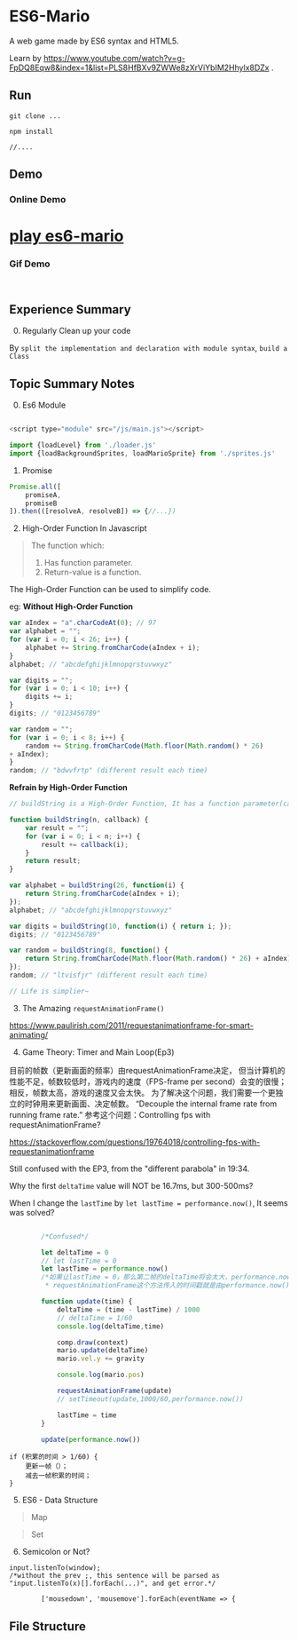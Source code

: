 # ES6-Mario

A web game made by ES6 syntax and HTML5.

Learn by https://www.youtube.com/watch?v=g-FpDQ8Eqw8&index=1&list=PLS8HfBXv9ZWWe8zXrViYbIM2Hhylx8DZx .

## Run

```
git clone ...

npm install

//....
```

## Demo

### Online Demo
# [play es6-mario]()

### Gif Demo

![]()

![]()


## Experience Summary

0. Regularly Clean up your code

By `split the implementation and declaration with module syntax`, `build a Class`


## Topic Summary Notes
0. Es6 Module

``` javascript

<script type="module" src="/js/main.js"></script>

import {loadLevel} from './loader.js'
import {loadBackgroundSprites, loadMarioSprite} from './sprites.js'

```

1. Promise

``` javascript
Promise.all([
    promiseA,
    promiseB
]).then(([resolveA, resolveB]) => {//...})
```

2. High-Order Function In Javascript

> The function which:
> 1. Has function parameter.
> 2. Return-value is a function.

The High-Order Function can be used to simplify code.

eg:
**Without High-Order Function**
``` javascript
var aIndex = "a".charCodeAt(0); // 97
var alphabet = "";
for (var i = 0; i < 26; i++) {
    alphabet += String.fromCharCode(aIndex + i);
}
alphabet; // "abcdefghijklmnopqrstuvwxyz"

var digits = "";
for (var i = 0; i < 10; i++) {
    digits += i;
}
digits; // "0123456789"

var random = "";
for (var i = 0; i < 8; i++) {
    random += String.fromCharCode(Math.floor(Math.random() * 26)
+ aIndex);
}
random; // "bdwvfrtp" (different result each time)
```


**Refrain by High-Order Function**
``` javascript
// buildString is a High-Order Function, It has a function parameter(callback)

function buildString(n, callback) {
    var result = "";
    for (var i = 0; i < n; i++) {
        result += callback(i);
    }
    return result;
}

var alphabet = buildString(26, function(i) {
    return String.fromCharCode(aIndex + i);
});
alphabet; // "abcdefghijklmnopqrstuvwxyz"

var digits = buildString(10, function(i) { return i; });
digits; // "0123456789"

var random = buildString(8, function() {
    return String.fromCharCode(Math.floor(Math.random() * 26) + aIndex);
});
random; // "ltvisfjr" (different result each time)

// Life is simplier~
```


3. The Amazing `requestAnimationFrame()`

https://www.paulirish.com/2011/requestanimationframe-for-smart-animating/

4. Game Theory: Timer and Main Loop(Ep3)

目前的帧数（更新画面的频率）由requestAnimationFrame决定，
但当计算机的性能不足，帧数较低时，游戏内的速度（FPS-frame per second）会变的很慢；
相反，帧数太高，游戏的速度又会太快。
为了解决这个问题，我们需要一个更独立的时钟用来更新画面、决定帧数。
“Decouple the internal frame rate from running frame rate.”
参考这个问题：Controlling fps with requestAnimationFrame?

https://stackoverflow.com/questions/19764018/controlling-fps-with-requestanimationframe


Still confused with the EP3, from the "different parabola" in 19:34.

Why the first `deltaTime` value will NOT be 16.7ms, but 300-500ms?

When I change the `lastTime` by `let lastTime = performance.now()`, It seems was solved?

``` javascript

        /*Confused*/

        let deltaTime = 0
        // let lastTime = 0
        let lastTime = performance.now()
        /*如果让lastTime = 0，那么第二帧的deltaTime将会太大，performance.now()则刚好解决了这个问题，因为
         * requestAnimationFrame这个方法传入的时间戳就是由performance.now()得来的。*/

        function update(time) {
            deltaTime = (time - lastTime) / 1000
            // deltaTime = 1/60
            console.log(deltaTime,time)

            comp.draw(context)
            mario.update(deltaTime)
            mario.vel.y += gravity

            console.log(mario.pos)

            requestAnimationFrame(update)
            // setTimeout(update,1000/60,performance.now())

            lastTime = time
        }

        update(performance.now())

```

```
if (积累的时间 > 1/60) {
    更新一帧（）；
    减去一帧积累的时间；
}
```

5. ES6 - Data Structure

> Map

> Set

6. Semicolon or Not?

```
input.listenTo(window);
/*without the prev ;, this sentence will be parsed as "input.listenTo(x)[].forEach(...)", and get error.*/

        ['mousedown', 'mousemove'].forEach(eventName => {
```

## File Structure